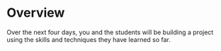 # Overview

Over the next four days, you and the students will be building a project using the skills and techniques they have learned so far.
